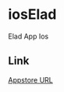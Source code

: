 # iosElad
Elad App Ios

## Link 
<a href="https://apps.apple.com/us/app/elad-training/id1547177216">Appstore URL</a>
